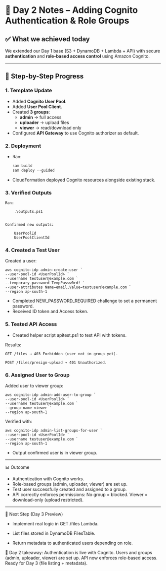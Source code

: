 # 📌 Day 2 Notes – Adding Cognito Authentication & Role Groups

## ✅ What we achieved today
We extended our Day 1 base (S3 + DynamoDB + Lambda + API) with secure **authentication** and **role-based access control** using Amazon Cognito.  

---

## 🔑 Step-by-Step Progress

### 1. Template Update
- Added **Cognito User Pool**.
- Added **User Pool Client**.
- Created **3 groups**:
  - **admin** → full access
  - **uploader** → upload files
  - **viewer** → read/download only
- Configured **API Gateway** to use Cognito authorizer as default.

### 2. Deployment
- Ran:
  ```powershell
  sam build
  sam deploy --guided
- CloudFormation deployed Cognito resources alongside existing stack.

### 3. Verified Outputs

    Ran:

        .\outputs.ps1


    Confirmed new outputs:

        UserPoolId
        UserPoolClientId

### 4. Created a Test User

Created a user:

    aws cognito-idp admin-create-user `
    --user-pool-id <UserPoolId> `
    --username testuser@example.com `
    --temporary-password TempPassw0rd! `
    --user-attributes Name=email,Value=testuser@example.com `
    --region ap-south-1

- Completed NEW_PASSWORD_REQUIRED challenge to set a permanent password.
- Received ID token and Access token.

### 5. Tested API Access

- Created helper script apitest.ps1 to test API with tokens.

Results:

    GET /files → 403 Forbidden (user not in group yet).

    POST /files/presign-upload → 401 Unauthorized.

### 6. Assigned User to Group

Added user to viewer group:

    aws cognito-idp admin-add-user-to-group `
    --user-pool-id <UserPoolId> `
    --username testuser@example.com `
    --group-name viewer `
    --region ap-south-1

Verified with:

    aws cognito-idp admin-list-groups-for-user `
    --user-pool-id <UserPoolId> `
    --username testuser@example.com `
    --region ap-south-1


- Output confirmed user is in viewer group.

---

📊 Outcome

- Authentication with Cognito works.
- Role-based groups (admin, uploader, viewer) are set up.
- Test user successfully created and assigned to a group.
- API correctly enforces permissions:
    No group = blocked.
    Viewer = download-only (upload restricted).

---

🚀 Next Step (Day 3 Preview)

- Implement real logic in GET /files Lambda.

- List files stored in DynamoDB FilesTable.

- Return metadata to authenticated users depending on role.

📌 Day 2 takeaway: Authentication is live with Cognito. Users and groups (admin, uploader, viewer) are set up. API now enforces role-based access. Ready for Day 3 (file listing + metadata).